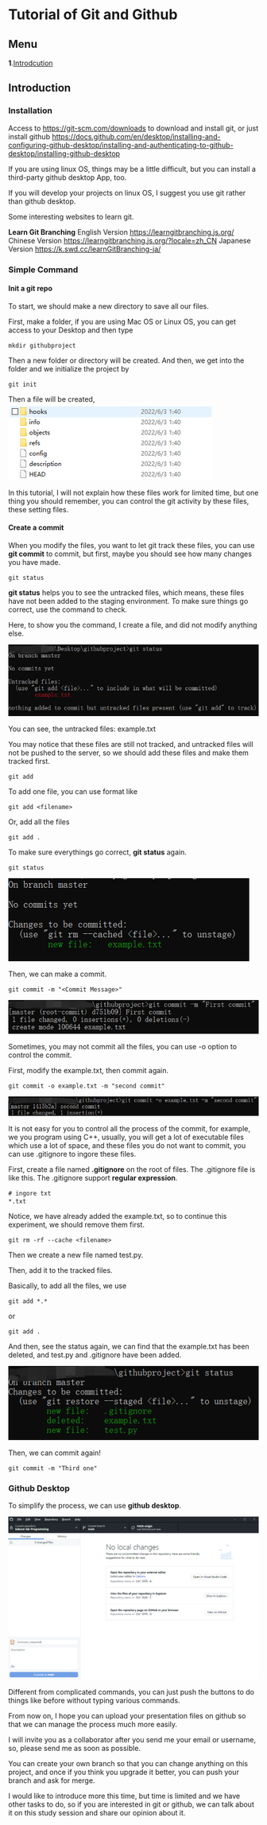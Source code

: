 # Tutorial of Git and Github

## Menu
__1__.[Introdcution](#Introduction)

<span id="Introduction"></span>
## Introduction

### Installation

Access to 
https://git-scm.com/downloads 
to download and install git, or just install github https://docs.github.com/en/desktop/installing-and-configuring-github-desktop/installing-and-authenticating-to-github-desktop/installing-github-desktop

If you are using linux OS, things may be a little difficult, but you can install a third-party github desktop App, too.

If you will develop your projects on linux OS, I suggest you use git rather than github desktop.

Some interesting websites to learn git.

__Learn Git Branching__
English Version
https://learngitbranching.js.org/
Chinese Version
https://learngitbranching.js.org/?locale=zh_CN
Japanese Version
https://k.swd.cc/learnGitBranching-ja/



### Simple Command
#### Init a git repo
To start, we should make a new directory to save all our files.

First, make a folder, if you are using Mac OS or Linux OS, you can get access to your Desktop and then type
```
mkdir githubproject
```
Then a new folder or directory will be created.
And then, we get into the folder and we initialize the project by
```
git init
```
Then a file will be created, 
![git init](assets/GitInit.png)

In this tutorial, I will not explain how these files work for limited time, but one thing you should remember, you can control the git activity by these files, these setting files.

#### Create a commit
When you modify the files, you want to let git track these files, you can use __git commit__ to commit, but first, maybe you should see how many changes you have made.
```
git status
```
__git status__ helps you to see the untracked files, which means, these files have not been added to the staging environment. To make sure things go correct, use the command to check.

Here, to show you the command, I create a file, and did not modify anything else.

![git status](assets/git_status.png)

You can see, the untracked files: example.txt

You may notice that these files are still not tracked, and untracked files will not be pushed to the server, so we should add these files and make them tracked first.

```
git add 
```

To add one file, you can use format like
```
git add <filename>
```

Or, add all the files
```
git add .
```

To make sure everythings go correct, __git status__ again.

```
git status
```

![Git add status](assets/gitAddStatus.png)

Then, we can make a commit.

```
git commit -m "<Commit Message>"
```

![Git commit](assets/gitcommit.png)


Sometimes, you may not commit all the files, you can use -o option to control the commit.

First, modify the example.txt, then commit again.

```
git commit -o example.txt -m "second commit"
```
![Gitcommito](assets/gitcommito.png)

It is not easy for you to control all the process of the commit, for example, we you program using C++, usually, you will get a lot of executable files which use a lot of space, and these files you do not want to commit, you can use .gitignore to ingore these files.

First, create a file named __.gitignore__ on the root of files.
The .gitignore file is like this. The .gitignore support __regular expression__.
```
# ingore txt
*.txt
```
Notice, we have already added the example.txt, so to continue this experiment, we should remove them first.
```
git rm -rf --cache <filename>
```

Then we create a new file named test.py.

Then, add it to the tracked files.

Basically, to add all the files, we use 
```
git add *.*
```
or 
```
git add .
```

And then, see the status again, we can find that the example.txt has been deleted, and test.py and .gitignore have been added.

![gitignore](assets/gitignore.png)

Then, we can commit again!

```
git commit -m "Third one"
```

### Github Desktop

To simplify the process, we can use __github desktop__.

![githubDesktop](assets/github.png)

Different from complicated commands, you can just push the buttons to do things like before without typing various commands.

From now on, I hope you can upload your presentation files on github so that we can manage the process much more easily.

I will invite you as a collaborator after you send me your email or username, so, please send me as soon as possible.

You can create your own branch so that you can change anything on this project, and once if you think you upgrade it better, you can push your branch and ask for merge.

I would like to introduce more this time, but time is limited and we have other tasks to do, so if you are interested in git or github, we can talk about it on this study session and share our opinion about it.
